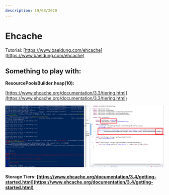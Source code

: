 ```yaml
---
description: 19/08/2020
---
```


# Ehcache

Tutorial: [https://www.baeldung.com/ehcache](https://www.baeldung.com/ehcache)

## Something to play with:

**ResourcePoolsBuilder.heap\(10\):** 

[https://www.ehcache.org/documentation/3.3/tiering.html](https://www.ehcache.org/documentation/3.3/tiering.html)

![](../.gitbook/assets/ehcache_result.png)

#### Storage Tiers: [https://www.ehcache.org/documentation/3.4/getting-started.html](https://www.ehcache.org/documentation/3.4/getting-started.html) <a id="storage-tiers"></a>



